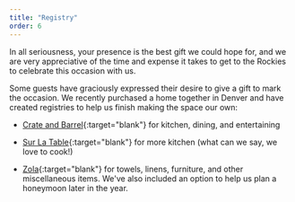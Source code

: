 ```yaml
---
title: "Registry"
order: 6
---
```


In all seriousness, your presence is the best gift we could hope for, and we are very appreciative of the time and expense it takes to get to the Rockies to celebrate this occasion with us.

Some guests have graciously expressed their desire to give a gift to mark the occasion. We recently purchased a home together in Denver and have created registries to help us finish making the space our own:

- [Crate and Barrel](https://www.crateandbarrel.com/gift-registry/marla-brizel-and-jay-zeschin/r5771075){:target="blank"} for kitchen, dining, and entertaining

- [Sur La Table](https://www.surlatable.com/registry/giftRegistryList.jsp?id=2002065930507){:target="blank"} for more kitchen (what can we say, we love to cook!)

- [Zola](https://www.zola.com/registry/jayandmarla){:target="blank"} for towels, linens, furniture, and other miscellaneous items. We've
also included an option to help us plan a honeymoon later in the year.
